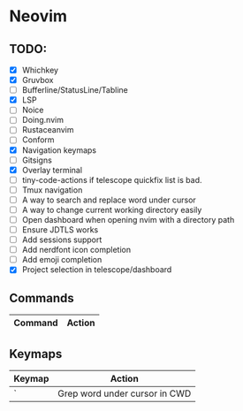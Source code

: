 # Neovim

## TODO:

- [x] Whichkey
- [x] Gruvbox
- [ ] Bufferline/StatusLine/Tabline
- [x] LSP
- [ ] Noice
- [ ] Doing.nvim
- [ ] Rustaceanvim
- [ ] Conform
- [x] Navigation keymaps
- [ ] Gitsigns
- [x] Overlay terminal
- [ ] tiny-code-actions if telescope quickfix list is bad.
- [ ] Tmux navigation
- [ ] A way to search and replace word under cursor
- [ ] A way to change current working directory easily
- [ ] Open dashboard when opening nvim with a directory path
- [ ] Ensure JDTLS works
- [ ] Add sessions support
- [ ] Add nerdfont icon completion
- [ ] Add emoji completion
- [x] Project selection in telescope/dashboard

## Commands

| Command | Action |
| --- | --- |

## Keymaps

| Keymap | Action |
| --- | --- |
| <leader>`| Grep word under cursor in CWD |
